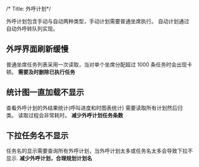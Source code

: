 /*
Title: 外呼计划*/

外呼计划包含手动与自动两种类型，手动计划需要普通坐席执行。 自动计划通过自动外呼转队列实现。

## 外呼界面刷新缓慢
普通坐席任务列表采用一次读取，当对单个坐席分配超过 1000 条任务时会出现卡顿。 **需要及时删除已执行任务**

## 统计图一直加载不显示
查看外呼计划的外结果统计(呼叫进度和时图表统计) 需要读取所有计划然后归类。 读取过程会非常耗时。 **减少外呼计划任务条数**

## 下拉任务名不显示
任务名的显示需要查询所有外呼计划，当外呼计划太多或任务名太多会导致下拉不显示. **减少外呼计划，合理规划计划名**
